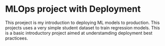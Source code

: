# MLOps project with Deployment

This proeject is my introduction to deploying ML models to production. This projects uses a very simple student dataset to train regression models. This is a basic introductory project aimed at understamding deployment best practicees. 